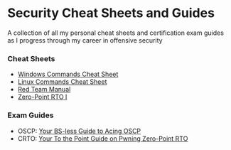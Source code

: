 # Security Cheat Sheets and Guides
A collection of all my personal cheat sheets and certification exam guides as I progress through my career in offensive security

### Cheat Sheets
- [Windows Commands Cheat Sheet](https://docs.google.com/document/d/1CGgADAOZQuMXAyzXVeXRNhQ_PPBYliMXCy-4RNE0UMw/)
- [Linux Commands Cheat Sheet](https://docs.google.com/document/d/1vJxoHrjW607NJDLC1Zln1llrEIqrS6Ea3j9ihJTdblg/)
- [Red Team Manual](https://docs.google.com/document/d/17W30A0wpB7lVTDb7SCjWs0lb9bMAjVR4B7Dp_c2rU2g/)
- [Zero-Point RTO I](Red%20Team%20Operations%20(RTO)%20I.md)
### Exam Guides
- OSCP: [Your BS-less Guide to Acing OSCP](https://medium.com/@redefiningreality/your-bs-less-guide-to-acing-oscp-4eccaf497410)
- CRTO: [Your To the Point Guide on Pwning Zero-Point RTO](https://medium.com/@redefiningreality/your-to-the-point-guide-on-pwning-zero-point-rto-303c67b4d621)
